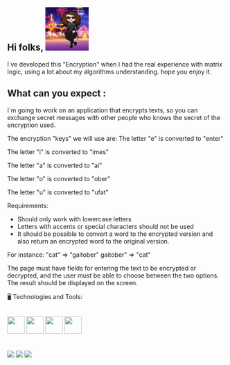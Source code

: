 ## Hi folks, <img src= "Img/Avatar Dria.jpeg" width="100" height= "100" alt = "Dria`s avatar"> 
I ve developed this "Encryption" when I had the real experience with matrix logic, using a lot about my algorithms understanding.
hope you enjoy it.
##
## What can you expect :
I´m going to work on an application that encrypts texts, so you can exchange secret messages with other people who knows the secret of the encryption used.

The encryption "keys" we will use are:
The letter "e" is converted to "enter"

The letter "i" is converted to "imes"

The letter "a" is converted to "ai"

The letter "o" is converted to "ober"

The letter "u" is converted to "ufat"

Requirements:
- Should only work with lowercase letters
- Letters with accents or special characters should not be used
- It should be possible to convert a word to the encrypted version and also return an encrypted word to the original version.

For instance:
"cat" => "gaitober"
gaitober" => "cat"

The page must have fields for entering the text to be encrypted or decrypted, and the user must be able to choose between the two options.
The result should be displayed on the screen.




🖥️ Technologies and Tools:
<div style = "display: inline_block"><br>
    <img align="center"  src="https://cdn.jsdelivr.net/gh/devicons/devicon@latest/icons/git/git-original.svg" width="40" height="40" /> 
    <img align="center"src="https://cdn.jsdelivr.net/gh/devicons/devicon@latest/icons/javascript/javascript-original.svg" width="40" height="40" />   
    <img align="center" src="https://cdn.jsdelivr.net/gh/devicons/devicon@latest/icons/css3/css3-original.svg" width="40" height="40" />
    <img align="center" src="https://cdn.jsdelivr.net/gh/devicons/devicon@latest/icons/html5/html5-original.svg" width="40" height="40" />
  
</div> 

#

<div>
<a href="https://www.youtube.com/@driaMuniz_Cyber" target="_blank"><img loading="lazy" src="https://img.shields.io/badge/YouTube-FF0000?style=for-the-badge&logo=youtube&logoColor=white" target="_blank"></a>
<a href = "mailto:driatchiita@gmail.com"><img loading="lazy" src="https://img.shields.io/badge/Gmail-D14836?style=for-the-badge&logo=gmail&logoColor=white" target="_blank"></a>
<a href="https://www.linkedin.com/in/adriana-freire-muniz-desenvolvedora-js/)" target="_blank"><img loading="lazy" src="https://img.shields.io/badge/-LinkedIn-%230077B5?style=for-the-badge&logo=linkedin&logoColor=white" target="_blank"></a>   
</div>
